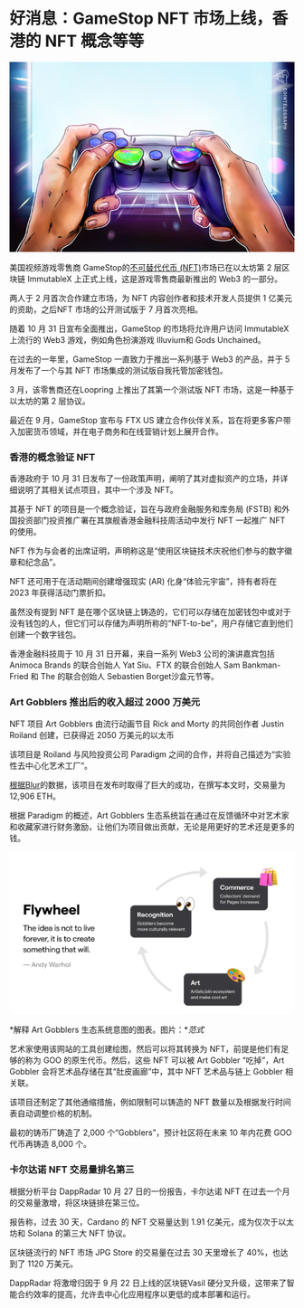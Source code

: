 # 好消息：GameStop NFT 市场上线，香港的 NFT 概念等等




![元宇宙](45.jpg)



美国视频游戏零售商 GameStop的[不可替代代币 (NFT)](https://cointelegraph.com/nonfungible-tokens-for-beginners/what-are-nfts-and-why-are-they-revolutionizing-the-art-world)市场已在以太坊第 2 层区块链 ImmutableX 上正式上线，这是游戏零售商最新推出的 Web3 的一部分。 

两人于 2 月首次合作建立市场，为 NFT 内容创作者和技术开发人员提供 1 亿美元的资助，之后NFT 市场的公开测试版于 7 月首次亮相。

随着 10 月 31 日宣布全面推出，GameStop 的市场将允许用户访问 ImmutableX 上流行的 Web3 游戏，例如角色扮演游戏 Illuvium和 Gods Unchained。

在过去的一年里，GameStop 一直致力于推出一系列基于 Web3 的产品，并于 5 月发布了一个与其 NFT 市场集成的测试版自我托管加密钱包。

3 月，该零售商还在Loopring 上推出了其第一个测试版 NFT 市场，这是一种基于以太坊的第 2 层协议。

最近在 9 月，GameStop 宣布与 FTX US 建立合作伙伴关系，旨在将更多客户带入加密货币领域，并在电子商务和在线营销计划上展开合作。



### 香港的概念验证 NFT

香港政府于 10 月 31 日发布了一份政策声明，阐明了其对虚拟资产的立场，并详细说明了其相关试点项目，其中一个涉及 NFT。

其基于 NFT 的项目是一个概念验证，旨在与政府金融服务和库务局 (FSTB) 和外国投资部门投资推广署在其旗舰香港金融科技周活动中发行 NFT 一起推广 NFT 的使用。

NFT 作为与会者的出席证明，声明称这是“使用区块链技术庆祝他们参与的数字徽章和纪念品”。

NFT 还可用于在活动期间创建增强现实 (AR) 化身“体验元宇宙”，持有者将在 2023 年获得活动门票折扣。

虽然没有提到 NFT 是在哪个区块链上铸造的，它们可以存储在加密钱包中或对于没有钱包的人，但它们可以存储为声明所称的“NFT-to-be”，用户存储它直到他们创建一个数字钱包。

香港金融科技周于 10 月 31 日开幕，来自一系列 Web3 公司的演讲嘉宾包括 Animoca Brands 的联合创始人 Yat Siu、FTX 的联合创始人 Sam Bankman-Fried 和 The 的联合创始人 Sebastien Borget沙盒元节等。



### Art Gobblers 推出后的收入超过 2000 万美元

NFT 项目 Art Gobblers 由流行动画节目 Rick and Morty 的共同创作者 Justin Roiland 创建，已获得近 2050 万美元的以太币

该项目是 Roiland 与风险投资公司 Paradigm 之间的合作，并将自己描述为“实验性去中心化艺术工厂”。

[根据](https://blur.io/collection/artgobblers)[Blur](https://blur.io/collection/artgobblers)的数据，该项目在发布时取得了巨大的成功，在撰写本文时，交易量为 12,906 ETH。

根据 Paradigm 的概述，Art Gobblers 生态系统旨在通过在反馈循环中对艺术家和收藏家进行财务激励，让他们为项目做出贡献，无论是用更好的艺术还是更多的钱。

![元宇宙](46.png)

*解释 Art Gobblers 生态系统意图的图表。图片：**范式*

艺术家使用该网站的工具创建绘图，然后可以将其转换为 NFT，前提是他们有足够的称为 GOO 的原生代币。然后，这些 NFT 可以被 Art Gobbler “吃掉”，Art Gobbler 会将艺术品存储在其“肚皮画廊”中，其中 NFT 艺术品与链上 Gobbler 相关联。

该项目还制定了其他通缩措施，例如限制可以铸造的 NFT 数量以及根据发行时间表自动调整价格的机制。

最初的铸币厂铸造了 2,000 个“Gobblers”，预计社区将在未来 10 年内花费 GOO 代币再铸造 8,000 个。



### 卡尔达诺 NFT 交易量排名第三

根据分析平台 DappRadar 10 月 27 日的一份报告，卡尔达诺 NFT 在过去一个月的交易量激增，将区块链排在第三位。

报告称，过去 30 天，Cardano 的 NFT 交易量达到 1.91 亿美元，成为仅次于以太坊和 Solana 的第三大 NFT 协议。

区块链流行的 NFT 市场 JPG Store 的交易量在过去 30 天里增长了 40%，也达到了 1120 万美元。

DappRadar 将激增归因于 9 月 22 日上线的区块链Vasil 硬分叉升级，这带来了智能合约效率的提高，允许去中心化应用程序以更低的成本部署和运行。
